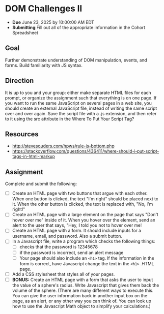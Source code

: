 # DOM Challenges II

- **Due** June 23, 2025 by 10:00:00 AM EDT
- **Submitting** Fill out all of the appropriate information in the Cohort Spreadsheet

## Goal

Further demonstrate understanding of DOM manipulation, events, and forms. Build familiarity with JS syntax.

## Direction

It is up to you and your group: either make separate HTML files for each prompt, or organize the assignment such that everything is on one page. If you want to run the same JavaScript on several pages in a web site, you should create an external JavaScript file, instead of writing the same script over and over again. Save the script file with a .js extension, and then refer to it using the src attribute in the <script> tag.
Example: <script src="myscripts.js"></script>
Where To Put Your Script Tag?

## Resources

- http://stevesouders.com/hpws/rule-js-bottom.php
- https://stackoverflow.com/questions/436411/where-should-i-put-script-tags-in-html-markup

## Assignment

Complete and submit the following:

- [ ] Create an HTML page with two buttons that argue with each other. When one button is clicked, the text "I'm right" should be placed next to it. When the other button is clicked, the text is replaced with, "No, I'm right!"
- [ ] Create an HTML page with a large element on the page that says "Don't hover over me" inside of it. When you hover over the element, send an alert to the user that says, "Hey, I told you not to hover over me!
- [ ] Create an HTML page with a form. It should include inputs for a username, email, and password. Also a submit button.
- [ ] In a Javascript file, write a program which checks the following things:
  - [ ] checks that the password is 12345678
  - [ ] if the password is incorrect, send an alert message
  - [ ] Your page should also include an `<h1>` tag. If the information in the form is correct, have Javascript change the text in the `<h1>` .HTML page.
- [ ] Add a CSS stylesheet that styles all of your pages.
- [ ] **BONUS:** Create an HTML page with a form that asks the user to input the value of a sphere's radius. Write Javascript that gives them back the volume of the sphere. (There are many different ways to execute this. You can give the user information back in another input box on the page, as an alert, or any other way you can think of. You can look up how to use the Javascript Math object to simplify your calculations.)
